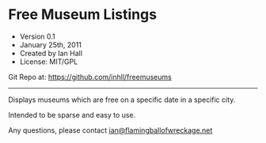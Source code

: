# Free Museum Listings
* Version 0.1
* January 25th, 2011
* Created by Ian Hall
* License: MIT/GPL

Git Repo at:
https://github.com/inhll/freemuseums

***

Displays museums which are free on a specific date in a specific city.

Intended to be sparse and easy to use.

Any questions, please contact ian@flamingballofwreckage.net
